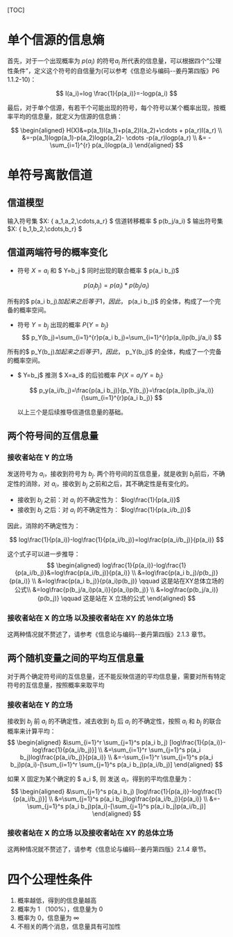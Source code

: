 [TOC]

# **单个信源的信息熵**

首先，对于一个出现概率为 $p(a_i)$ 的符号$a_i$ 所代表的信息量，可以根据四个“公理性条件”，定义这个符号的自信量为(可以参考《信息论与编码--姜丹第四版》P6  1.1.2-10)：

$$
I(a_i)=log \frac{1}{p(a_i)}=-logp(a_i)
$$

最后，对于单个信源，有若干个可能出现的符号，每个符号以某个概率出现，按概率平均的信息量，就定义为信源的信息熵：

$$
\begin{aligned} 
H(X)&=p(a_1)I(a_1)+p(a_2)I(a_2)+\cdots  + p(a_r)I(a_r) \\
    &=-p(a_1)logp(a_1)-p(a_2)logp(a_2)- \cdots -p(a_r)logp(a_r) \\
    &= -\sum_{i=1}^{r} p(a_i)logp(a_i)
\end{aligned}
$$

# **单符号离散信道**

## 信道模型

输入符号集 $X: \{ a_1,a_2,\cdots,a_r\} $
信道转移概率 $ p(b_j/a_i) $
输出符号集 $X: \{ b_1,b_2,\cdots,b_r\} $

## 信道两端符号的概率变化

* 符号 $X=a_i$ 和 $ Y=b_j $ 同时出现的联合概率 $  p(a_i b_j)$

$$
p(a_i b_j)=p(a_i)*p(b_j/a_i)
$$

所有的$  p(a_i b_j)$加起来之后等于 1，因此，$  p(a_i b_j)$ 的全体，构成了一个完备的概率空间。

* 符号 $Y=b_j$ 出现的概率 $P\{Y=b_j\}$
  $$
  p_Y(b_j)=\sum_{i=1}^{r}p(a_i b_j)=\sum_{i=1}^{r}p(a_i)p(b_j/a_i)
  $$

所有的$  p_Y(b_j)$加起来之后等于 1，因此，$  p_Y(b_j)$ 的全体，构成了一个完备的概率空间。

* $ Y=b_j$  推测 $ X=a_i$ 的后验概率 $P\{X=a_i/Y=b_j\}$
  
  $$
  p_y(a_i/b_j)=\frac{p(a_i b_j)}{p_Y(b_j)}=\frac{p(a_i)p(b_j/a_i)}{\sum_{i=1}^{r}p(a_i b_j)}
  $$
  
  以上三个是后续推导信道信息量的基础。

## 两个符号间的互信息量

### 接收者站在 Y 的立场

发送符号为 $a_i$，接收到符号为 $b_j$. 两个符号间的互信息量，就是收到 $b_j$前后，不确定性的消除，对 $a_i$，接收到 $b_j$ 之前和之后，其不确定性是有变化的。

* 接收到 $b_j$ 之前：对 $a_i$ 的不确定性为： $log\frac{1}{p(a_i)}$
* 接收到 $b_j$ 之后：对 $a_i$ 的不确定性为： $log\frac{1}{p(a_i/b_j)}$

因此，消除的不确定性为：

$$
log\frac{1}{p(a_i)}-log\frac{1}{p(a_i/b_j)}=log\frac{p(a_i/b_j)}{p(a_i)}
$$

这个式子可以进一步推导：
$$
\begin{aligned}
log\frac{1}{p(a_i)}-log\frac{1}{p(a_i/b_j)}&=log\frac{p(a_i/b_j)}{p(a_i)} \\
   &=log\frac{p(a_i b_j)/p(b_j)}{p(a_i)} \\
   &=log\frac{p(a_i b_j)}{p(a_i)p(b_j)}   \qquad  这是站在XY总体立场的公式\\
   &=log\frac{p(b_j/a_i)p(a_i)}{p(a_i)p(b_j)} \\
   &=log\frac{p(b_j/a_i)}{p(b_j)} \qquad  这是站在 X 立场的公式
\end{aligned}
$$

### 接收者站在 X 的立场 以及接收者站在 XY 的总体立场

这两种情况就不赘述了，请参考《信息论与编码--姜丹第四版》2.1.3 章节。

## **两个随机变量之间的平均互信息量**

对于两个确定符号间的互信息量，还不能反映信道的平均信息量，需要对所有特定符号的互信息量，按照概率来取平均

### 接收者站在 Y 的立场

接收到  $b_j$ 前 $a_i$  的不确定性，减去收到  $b_j$ 后 $a_i$ 的不确定性，按照 $a_i$ 和 $b_j$ 的联合概率来计算平均：
$$
\begin{aligned}
&\sum_{i=1}^r \sum_{j=1}^s p(a_i b_j) [log\frac{1}{p(a_i)}-log\frac{1}{p(a_i/b_j)}] \\
&=\sum_{i=1}^r \sum_{j=1}^s p(a_i b_j)log\frac{p(a_i/b_j)}{p(a_i)} \\
&=-\sum_{i=1}^r \sum_{j=1}^s p(a_i b_j)p(a_i)-[\sum_{i=1}^r \sum_{j=1}^s p(a_i b_j)p(a_i/b_j)]
\end{aligned}
$$

如果 X 固定为某个确定的 $ a_i $, 则 发送 $a_i$，得到的平均信息量为：
$$
\begin{aligned}
&\sum_{j=1}^s p(a_i b_j) [log\frac{1}{p(a_i)}-log\frac{1}{p(a_i/b_j)}] \\
&=\sum_{j=1}^s p(a_i b_j)log\frac{p(a_i/b_j)}{p(a_i)} \\
&=-\sum_{j=1}^s p(a_i b_j)p(a_i)-[\sum_{j=1}^s p(a_i b_j)p(a_i/b_j)]
\end{aligned}
$$

### 接收者站在 X 的立场 以及接收者站在 XY 的总体立场

这两种情况就不赘述了，请参考《信息论与编码--姜丹第四版》2.1.4 章节。



# **四个公理性条件**

1. 概率越低，得到的信息量越高
2. 概率为 1 （100%），信息量为 0
3. 概率为 0，信息量为 $\infty$
4. 不相关的两个消息，信息量具有可加性